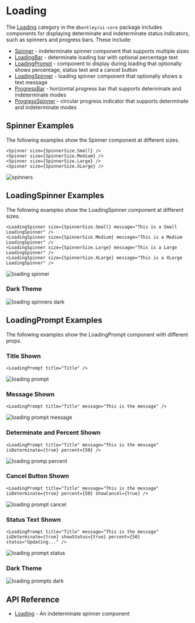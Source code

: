 # Loading

The [Loading]($ui-core:Loading) category in the `@bentley/ui-core` package includes components for displaying determinate and indeterminate status indicators, such as spinners and progress bars. These include:

- [Spinner]($ui-core) - indeterminate spinner component that supports multiple sizes
- [LoadingBar]($ui-core) - determinate loading bar with optional percentage text
- [LoadingPrompt]($ui-core) - component to display during loading that optionally shows percentage, status text and a cancel button
- [LoadingSpinner]($ui-core) - loading spinner component that optionally shows a text message
- [ProgressBar]($ui-core) - horizontal progress bar that supports determinate and indeterminate modes
- [ProgressSpinner]($ui-core) - circular progress indicator that supports determinate and indeterminate modes

## Spinner Examples

The following examples show the Spinner component at different sizes.

```tsx
<Spinner size={SpinnerSize.Small} />
<Spinner size={SpinnerSize.Medium} />
<Spinner size={SpinnerSize.Large} />
<Spinner size={SpinnerSize.XLarge} />
```

![spinners](./images/Spinners.png "Spinners")

## LoadingSpinner Examples

The following examples show the LoadingSpinner component at different sizes.

```tsx
<LoadingSpinner size={SpinnerSize.Small} message="This is a Small LoadingSpinner" />
<LoadingSpinner size={SpinnerSize.Medium} message="This is a Medium LoadingSpinner" />
<LoadingSpinner size={SpinnerSize.Large} message="This is a Large LoadingSpinner" />
<LoadingSpinner size={SpinnerSize.XLarge} message="This is a XLarge LoadingSpinner" />
```

![loading spinner](./images/LoadingSpinners.png "LoadingSpinners")

### Dark Theme

![loading spinners dark](./images/LoadingSpinnersDark.png "Loading Spinners in Dark Theme")

## LoadingPrompt Examples

The following examples show the LoadingPrompt component with different props.

### Title Shown

```tsx
<LoadingPrompt title="Title" />
```

![loading prompt](./images/LoadingPrompt.png "LoadingPrompt")

### Message Shown

```tsx
<LoadingPrompt title="Title" message="This is the message" />
```

![loading prompt message](./images/LoadingPromptMessage.png "LoadingPrompt with Message")

### Determinate and Percent Shown

```tsx
<LoadingPrompt title="Title" message="This is the message" isDeterminate={true} percent={50} />
```

![loading promp percent](./images/LoadingPromptPercent.png "LoadingPrompt with Percent")

### Cancel Button Shown

```tsx
<LoadingPrompt title="Title" message="This is the message" isDeterminate={true} percent={50} showCancel={true} />
```

![loading prompt cancel](./images/LoadingPromptCancel.png "LoadingPrompt with Cancel button")

### Status Text Shown

```tsx
<LoadingPrompt title="Title" message="This is the message" isDeterminate={true} showStatus={true} percent={50} status="Updating..." />
```

![loading prompt status](./images/LoadingPromptStatus.png "LoadingPrompt with Status Text")

### Dark Theme

![loading prompts dark](./images/LoadingPromptsDark.png "Loading Prompts in Dark Theme")

## API Reference

- [Loading]($ui-core:Loading) - An indeterminate spinner component
